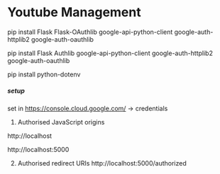 # Youtube Management

pip install Flask Flask-OAuthlib google-api-python-client google-auth-httplib2 google-auth-oauthlib

pip install Flask Authlib google-api-python-client google-auth-httplib2 google-auth-oauthlib


pip install python-dotenv


##### setup ####
set in https://console.cloud.google.com/ -> credentials

1. Authorised JavaScript origins 

http://localhost

http://localhost:5000



2. Authorised redirect URIs
http://localhost:5000/authorized